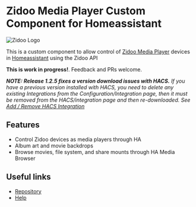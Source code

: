 # Zidoo Media Player Custom Component for Homeassistant

![Zidoo Logo](https://github.com/wizmo2/zidoo-player/raw/dev/images/logo.png)

This is a custom component to allow control of [Zidoo Media Player](https://www.zidoo.tv) devices in [Homeassistant](https://home-assistant.io) using the Zidoo API

**This is work in progress!**.  Feedback and PRs welcome.

_**NOTE: Release 1.2.5 fixes a version download issues with HACS.**  If you have a previous version installed with HACS, you need to delete any existing Integrations from the Configuration/Integration page, then it must be removed from the HACS/integration page and then re-downloaded. See [Add / Remove HACS Integration](add_remove.md)_

## Features

- Control Zidoo devices as media players through HA
- Album art and movie backdrops
- Browse movies, file system, and share mounts through HA Media Browser 

## Useful links

- [Repository](https://github.com/wizmo2/zidoo-player)
- [Help](README.md)
